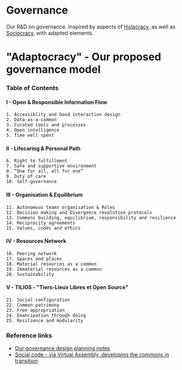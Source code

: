 # Governance
Our R&amp;D on governance. Inspired by aspects of [Holacracy](https://www.holacracy.org/how-it-works/), as well as [Sociocracy](http://www.sociocracy.info/), with adapted elements.

# "Adaptocracy" - Our proposed governance model

### Table of Contents
#### I - Open & Responsible Information Flow
    1. Accessiblity and Good interaction design
    2. Data-as-a-common
    3. Curated tools and processes
    4. Open intelligence
    5. Time well spent
#### II - Lifecaring & Personal Path
    6. Right to fulfillment
    7. Safe and supportive environment
    8. “One for all, all for one”
    9. Duty of care
    10. Self-governance
#### III - Organisation & Equilibrium
    11. Autonomous teams organisation & Roles
    12. Decision making and Divergence resolution protocols
    13. Commons building, equilibrium, responsibility and resilience
    14. Reciprocity agreements
    15. Values, codes and ethics
#### IV - Resources Network
    16. Peering network
    17. Spaces and places
    18. Material resources as a common
    19. Immaterial resources as a common
    20. Sustainability
#### V - TILIOS - "Tiers-Lieux Libres et Open Source"
    21. Social configuration
    22. Common patrimony
    23. Free appropriation
    24. Emancipation through doing
    25. Resilience and modularity

### Reference links
* [Our governance design planning notes](https://pad.lamyne.org/design_de_gouvernance?both)
* [Social code - via Virtual Assembly, developing the commons in transition](https://www.virtual-assembly.org/code-social/)
